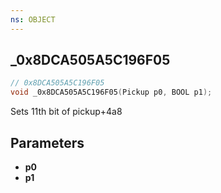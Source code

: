 ```yaml
---
ns: OBJECT
---
```

## _0x8DCA505A5C196F05

```c
// 0x8DCA505A5C196F05
void _0x8DCA505A5C196F05(Pickup p0, BOOL p1);
```

Sets 11th bit of pickup+4a8

## Parameters
* **p0**
* **p1**

